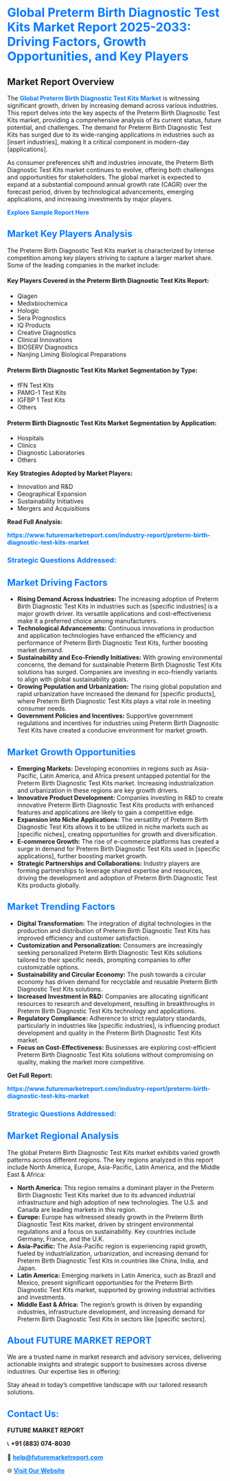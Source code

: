 <h1 style="color: #007BFF;">Global Preterm Birth Diagnostic Test Kits Market Report 2025-2033: Driving Factors, Growth Opportunities, and Key Players</h1>

<section id="overview">
<h2>Market Report Overview</h2>
<p>The <a href="https://www.futuremarketreport.com/industry-report/preterm-birth-diagnostic-test-kits-market" style="color: #007BFF; text-decoration: none;"><strong>Global Preterm Birth Diagnostic Test Kits Market</strong></a> is witnessing significant growth, driven by increasing demand across various industries. This report delves into the key aspects of the Preterm Birth Diagnostic Test Kits market, providing a comprehensive analysis of its current status, future potential, and challenges. The demand for Preterm Birth Diagnostic Test Kits has surged due to its wide-ranging applications in industries such as [insert industries], making it a critical component in modern-day [applications].</p>
<p>As consumer preferences shift and industries innovate, the Preterm Birth Diagnostic Test Kits market continues to evolve, offering both challenges and opportunities for stakeholders. The global market is expected to expand at a substantial compound annual growth rate (CAGR) over the forecast period, driven by technological advancements, emerging applications, and increasing investments by major players.</p>
</section>

<section id="overview">
<p><a href="https://www.futuremarketreport.com/request-sample/reportId=84811" style="color: #007BFF; text-decoration: none;"><strong>Explore Sample Report Here</strong></a></p>
</section>

<section id="key-players">
<h2 style="color: #007BFF;">Market Key Players Analysis</h2>
<p>The Preterm Birth Diagnostic Test Kits market is characterized by intense competition among key players striving to capture a larger market share. Some of the leading companies in the market include:</p>
<h4>Key Players Covered in the Preterm Birth Diagnostic Test Kits Report:</h4>
<ul><li>Qiagen</li><li>Medixbiochemica</li><li>Hologic</li><li>Sera Prognostics</li><li>IQ Products</li><li>Creative Diagnostics</li><li>Clinical Innovations</li><li>BIOSERV Diagnostics</li><li>Nanjing Liming Biological Preparations</li></ul>
<h4>Preterm Birth Diagnostic Test Kits Market Segmentation by Type:</h4>
<ul><li>fFN Test Kits</li><li>PAMG-1 Test Kits</li><li>IGFBP 1 Test Kits</li><li>Others</li></ul>

<h4>Preterm Birth Diagnostic Test Kits Market Segmentation by Application:</h4>
<ul><li>Hospitals</li><li>Clinics</li><li>Diagnostic Laboratories</li><li>Others</li></ul>
<p><strong>Key Strategies Adopted by Market Players:</strong></p>
<ul>
<li>Innovation and R&D</li>
<li>Geographical Expansion</li>
<li>Sustainability Initiatives</li>
<li>Mergers and Acquisitions</li>
</ul>
</section>

<section>
<p><strong>Read Full Analysis: </strong></p><a href="https://www.futuremarketreport.com/industry-report/preterm-birth-diagnostic-test-kits-market" style="color: #007BFF; text-decoration: none;"><strong>https://www.futuremarketreport.com/industry-report/preterm-birth-diagnostic-test-kits-market</strong></a>
<h3 style="color: #007BFF;">Strategic Questions Addressed:</h3>
</section>

<section id="driving-factors">
<h2 style="color: #007BFF;">Market Driving Factors</h2>
<ul>
<li><strong>Rising Demand Across Industries:</strong> The increasing adoption of Preterm Birth Diagnostic Test Kits in industries such as [specific industries] is a major growth driver. Its versatile applications and cost-effectiveness make it a preferred choice among manufacturers.</li>
<li><strong>Technological Advancements:</strong> Continuous innovations in production and application technologies have enhanced the efficiency and performance of Preterm Birth Diagnostic Test Kits, further boosting market demand.</li>
<li><strong>Sustainability and Eco-Friendly Initiatives:</strong> With growing environmental concerns, the demand for sustainable Preterm Birth Diagnostic Test Kits solutions has surged. Companies are investing in eco-friendly variants to align with global sustainability goals.</li>
<li><strong>Growing Population and Urbanization:</strong> The rising global population and rapid urbanization have increased the demand for [specific products], where Preterm Birth Diagnostic Test Kits plays a vital role in meeting consumer needs.</li>
<li><strong>Government Policies and Incentives:</strong> Supportive government regulations and incentives for industries using Preterm Birth Diagnostic Test Kits have created a conducive environment for market growth.</li>
</ul>
</section>

<section id="growth-opportunities">
<h2 style="color: #007BFF;">Market Growth Opportunities</h2>
<ul>
<li><strong>Emerging Markets:</strong> Developing economies in regions such as Asia-Pacific, Latin America, and Africa present untapped potential for the Preterm Birth Diagnostic Test Kits market. Increasing industrialization and urbanization in these regions are key growth drivers.</li>
<li><strong>Innovative Product Development:</strong> Companies investing in R&D to create innovative Preterm Birth Diagnostic Test Kits products with enhanced features and applications are likely to gain a competitive edge.</li>
<li><strong>Expansion into Niche Applications:</strong> The versatility of Preterm Birth Diagnostic Test Kits allows it to be utilized in niche markets such as [specific niches], creating opportunities for growth and diversification.</li>
<li><strong>E-commerce Growth:</strong> The rise of e-commerce platforms has created a surge in demand for Preterm Birth Diagnostic Test Kits used in [specific applications], further boosting market growth.</li>
<li><strong>Strategic Partnerships and Collaborations:</strong> Industry players are forming partnerships to leverage shared expertise and resources, driving the development and adoption of Preterm Birth Diagnostic Test Kits products globally.</li>
</ul>
</section>

<section id="trending-factors">
<h2 style="color: #007BFF;">Market Trending Factors</h2>
<ul>
<li><strong>Digital Transformation:</strong> The integration of digital technologies in the production and distribution of Preterm Birth Diagnostic Test Kits has improved efficiency and customer satisfaction.</li>
<li><strong>Customization and Personalization:</strong> Consumers are increasingly seeking personalized Preterm Birth Diagnostic Test Kits solutions tailored to their specific needs, prompting companies to offer customizable options.</li>
<li><strong>Sustainability and Circular Economy:</strong> The push towards a circular economy has driven demand for recyclable and reusable Preterm Birth Diagnostic Test Kits solutions.</li>
<li><strong>Increased Investment in R&D:</strong> Companies are allocating significant resources to research and development, resulting in breakthroughs in Preterm Birth Diagnostic Test Kits technology and applications.</li>
<li><strong>Regulatory Compliance:</strong> Adherence to strict regulatory standards, particularly in industries like [specific industries], is influencing product development and quality in the Preterm Birth Diagnostic Test Kits market.</li>
<li><strong>Focus on Cost-Effectiveness:</strong> Businesses are exploring cost-efficient Preterm Birth Diagnostic Test Kits solutions without compromising on quality, making the market more competitive.</li>
</ul>
</section>

<section>
<p><strong>Get Full Report: </strong></p><a href="https://www.futuremarketreport.com/industry-report/preterm-birth-diagnostic-test-kits-market" style="color: #007BFF; text-decoration: none;"><strong>https://www.futuremarketreport.com/industry-report/preterm-birth-diagnostic-test-kits-market</strong></a>
<h3 style="color: #007BFF;">Strategic Questions Addressed:</h3>
</section>


<section id="regional-analysis">
<h2 style="color: #007BFF;">Market Regional Analysis</h2>
<p>The global Preterm Birth Diagnostic Test Kits market exhibits varied growth patterns across different regions. The key regions analyzed in this report include North America, Europe, Asia-Pacific, Latin America, and the Middle East & Africa:</p>
<ul>
<li><strong>North America:</strong> This region remains a dominant player in the Preterm Birth Diagnostic Test Kits market due to its advanced industrial infrastructure and high adoption of new technologies. The U.S. and Canada are leading markets in this region.</li>
<li><strong>Europe:</strong> Europe has witnessed steady growth in the Preterm Birth Diagnostic Test Kits market, driven by stringent environmental regulations and a focus on sustainability. Key countries include Germany, France, and the U.K.</li>
<li><strong>Asia-Pacific:</strong> The Asia-Pacific region is experiencing rapid growth, fueled by industrialization, urbanization, and increasing demand for Preterm Birth Diagnostic Test Kits in countries like China, India, and Japan.</li>
<li><strong>Latin America:</strong> Emerging markets in Latin America, such as Brazil and Mexico, present significant opportunities for the Preterm Birth Diagnostic Test Kits market, supported by growing industrial activities and investments.</li>
<li><strong>Middle East & Africa:</strong> The region’s growth is driven by expanding industries, infrastructure development, and increasing demand for Preterm Birth Diagnostic Test Kits in sectors like [specific sectors].</li>
</ul>
</section>

<footer>
<h2 style="color: #007BFF;">About FUTURE MARKET REPORT</h2>
<p>We are a trusted name in market research and advisory services, delivering actionable insights and strategic support to businesses across diverse industries. Our expertise lies in offering:</p>

<p>Stay ahead in today’s competitive landscape with our tailored research solutions.</p>

<h2 style="color: #007BFF;">Contact Us:</h2>
<p><strong>FUTURE MARKET REPORT</strong></p>
<p>📞 <strong>+91 (883) 074-8030</strong></p>
<p>📧 <strong><a href="mailto:help@futuremarketreport.com" style="color: #007BFF;">help@futuremarketreport.com</a></strong></p>
<p>🌐 <strong><a href="https://www.futuremarketreport.com/" style="color: #007BFF;">Visit Our Website</a></strong></p>
</footer>